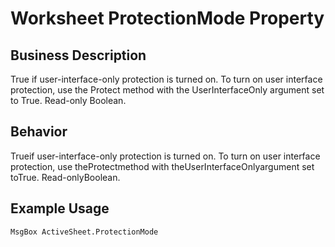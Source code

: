 # Worksheet ProtectionMode Property

## Business Description
True if user-interface-only protection is turned on. To turn on user interface protection, use the Protect method with the UserInterfaceOnly argument set to True. Read-only Boolean.

## Behavior
Trueif user-interface-only protection is turned on. To turn on user interface protection, use theProtectmethod with theUserInterfaceOnlyargument set toTrue. Read-onlyBoolean.

## Example Usage
```vba
MsgBox ActiveSheet.ProtectionMode
```